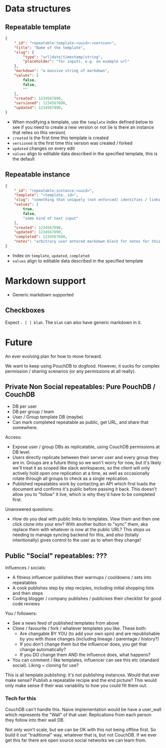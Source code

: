 # Data structures

## Repeatable template

```json
{
    "_id": "repeatable:template:<uuid>:<version>",
    "title": "Name of the template",
    "slug": {
        "type": "url|date|timestamp|string",
        "placeholder": "for inputs, e.g. an example url"
    },
    "markdown": "a massive string of markdown",
    "values": [
        false,
        false,
        ""
    ],
    "created": 1234567890,
    "versioned": 1234567890,
    "updated": 1234567890,
}
```

- When modifying a template, use the `template` index defined below to see if you need to create a new version or not (ie is there an instance that relies on this version)
- `created` is the first time this template is created
- `versioned` is the first time this version was created / forked
- `updated` changes on every edit
- `values` align to editable data described in the specified template, this is the default

## Repeatable instance

```json
{
    "_id": "repeatable:instance:<uuid>",
    "template": "<template._id>",
    "slug": "something that uniquely (not enforced) identifies / links this repeatable, e.g. a date, or a URL of a build this checklist is for",
    "values": [
        true,
        false,
        "some kind of text input"
    ],
    "created": 1234567890,
    "updated": 1234567890,
    "completed": 1234567890,
    "notes": "arbitrary user entered markdown block for notes for this entry"
}
```

- Index on `template`, `updated`, `completed`
- `values` align to editable data described in the specified template


# Markdown support

- Generic markdown supported

## Checkboxes

Expect `- [ ] blah`. The `blah` can also have generic markdown in it.

# Future

An ever evolving plan for how to move forward.

We want to keep using PouchDB to dogfood. However, it sucks for complex permission / sharing scenarios (or any permissions at all really).

## Private Non Social repeatables: Pure PouchDB / CouchDB

- DB per user
- DB per group / team
- User / Group template DB (maybe)
- Can mark completed repeatable as public, get URL, and share that somewhere.

Access:
- Expose user / group DBs as replicatable, using CouchDB permissions at DB level.
- Users directly replicate between their server user and every group they are in. Groups are a future thing so we won't worry for now, but it's likely we'll treat it as scoped like slack workspaces, so the client will only actively hold open one replication at a time, as well as occasionally rotate through all groups to check as a single replication.
- Published repeatables work by contacting an API which first loads the document and confirms it's public before passing it back. This doesn't allow you to "follow" it live, which is why they'd have to be completed first.

Unanswered questions:
- How do you deal with public links to templates. View them and then one click clone into your env? With another button to "sync" them, aka replace them with whatever is *now* at the public URL? This stops us needing to manage syncing backend for this, and *also* (totally intentionally) gives control to the user as to when they change!

## Public "Social" repeatables: ???

Influences / socials:
- A fitness influencer publishes their warmups / cooldowns / sets into repeatables
- A cook publishes step by step recipies, including initial shopping lists and then steps
- Coding blogger / company publishes / publicises their checklist for good code reviews

You / followers:
- See a news feed of published templates from above
- Clone / favourite / fork / whatever templates you like. These both:
    - Are changable BY YOU (to add your own spin) and are republishable by you with those changes (including lineage / parentage / history?)
    - If you don't change them but the influencer does, you get that change automatically?
    - If you DO change them AND the influence does, what happens?
- You can comment / like templates, influencer can see this etc (standard social). Liking = cloning for use?

This is all template publishing: it's not publishing instances. Would that ever make sense? Publish a repeatable recipie and the end picture? This would only make sense if their was variability to how you could fill them out.

### Tech for this

CouchDB can't handle this. Naive implementation would be have a user_wall which represents the "Wall" of that user. Replications from each person they follow into their wall DB.

Not only won't scale, but we can be OK with this not being offline first. So build it out "traditional" way, whatever that is, but not CouchDB. If we ever get this far there are open source social networks we can learn from.

